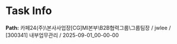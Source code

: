 # Task Info

**Path:** 카페24(주)\본사사업장\[CG]MI본부\B2B협력그룹\그룹팀장 / jwlee / [300341] 내부업무관리 / 2025-09-01_00-00-00


